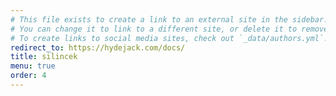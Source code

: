 ```yaml
---
# This file exists to create a link to an external site in the sidebar.
# You can change it to link to a different site, or delete it to remove the link.
# To create links to social media sites, check out `_data/authors.yml`!
redirect_to: https://hydejack.com/docs/
title: silincek
menu: true
order: 4
---
```

